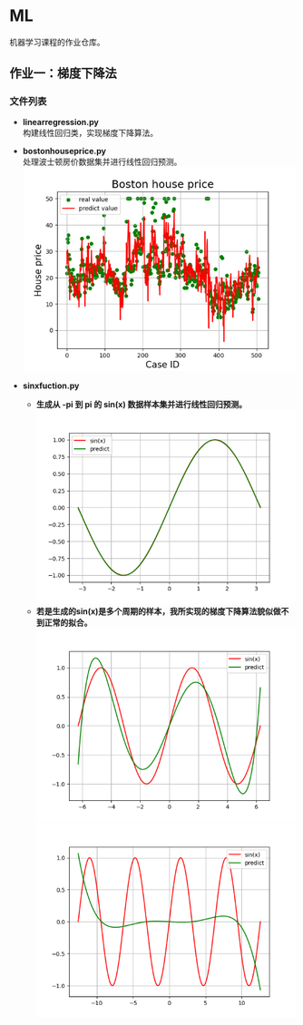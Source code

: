 # ML
机器学习课程的作业仓库。

## 作业一：梯度下降法

### 文件列表

- **linearregression.py**  
  构建线性回归类，实现梯度下降算法。

- **bostonhouseprice.py**  
  处理波士顿房价数据集并进行线性回归预测。
![房价预测](houseprice.png)
- **sinxfuction.py**  
  - **生成从 -pi 到 pi 的 sin(x) 数据样本集并进行线性回归预测。**
![-pi-pi](sinx1.png)
  - **若是生成的sin(x)是多个周期的样本，我所实现的梯度下降算法貌似做不到正常的拟合。**
![-2pi-2pi](sinx2.png)
![-4pi-4pi](sinx3.png)
